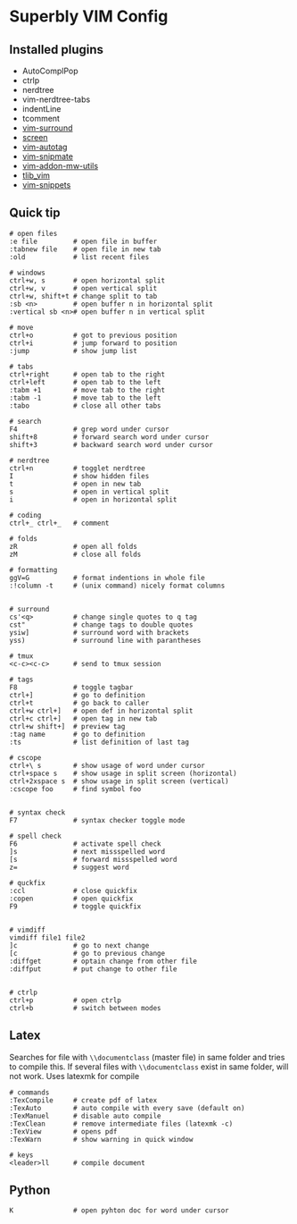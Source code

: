 Superbly VIM Config
===================


Installed plugins
-----------------

+ AutoComplPop
+ ctrlp
+ nerdtree
+ vim-nerdtree-tabs
+ indentLine
+ tcomment
+ [vim-surround](https://github.com/tpope/vim-surround)
+ [screen](https://github.com/ervandew/screen)
+ [vim-autotag](https://github.com/craigemery/vim-autotag)
+ [vim-snipmate](https://github.com/garbas/vim-snipmate)
+ [vim-addon-mw-utils](https://github.com/MarcWeber/vim-addon-mw-utils.git)
+ [tlib_vim](https://github.com/tomtom/tlib_vim.git)
+ [vim-snippets](https://github.com/honza/vim-snippets.git)




Quick tip
---------

```
# open files
:e file         # open file in buffer
:tabnew file    # open file in new tab
:old            # list recent files

# windows
ctrl+w, s       # open horizontal split
ctrl+w, v       # open vertical split
ctrl+w, shift+t # change split to tab
:sb <n>         # open buffer n in horizontal split
:vertical sb <n># open buffer n in vertical split

# move
ctrl+o          # got to previous position
ctrl+i          # jump forward to position
:jump           # show jump list

# tabs
ctrl+right      # open tab to the right 
ctrl+left       # open tab to the left 
:tabm +1        # move tab to the right
:tabm -1        # move tab to the left
:tabo           # close all other tabs

# search 
F4              # grep word under cursor
shift+8         # forward search word under cursor
shift+3         # backward search word under cursor

# nerdtree
ctrl+n          # togglet nerdtree
I               # show hidden files
t               # open in new tab
s               # open in vertical split
i               # open in horizontal split

# coding
ctrl+_ ctrl+_   # comment

# folds
zR              # open all folds
zM              # close all folds

# formatting
ggV=G           # format indentions in whole file
:!column -t     # (unix command) nicely format columns


# surround
cs'<q>          # change single quotes to q tag
cst"            # change tags to double quotes
ysiw]           # surround word with brackets
yss)            # surround line with parantheses

# tmux 
<c-c><c-c>      # send to tmux session

# tags
F8              # toggle tagbar
ctrl+]          # go to definition
ctrl+t          # go back to caller
ctrl+w ctrl+]   # open def in horizontal split
ctrl+c ctrl+]   # open tag in new tab
ctrl+w shift+]  # preview tag 
:tag name       # go to definition
:ts             # list definition of last tag

# cscope        
ctrl+\ s        # show usage of word under cursor
ctrl+space s    # show usage in split screen (horizontal)
ctrl+2xspace s  # show usage in split screen (vertical)
:cscope foo     # find symbol foo


# syntax check
F7              # syntax checker toggle mode 

# spell check
F6              # activate spell check
]s              # next missspelled word
[s              # forward missspelled word
z=              # suggest word

# quckfix
:ccl            # close quickfix
:copen          # open quickfix
F9              # toggle quickfix


# vimdiff
vimdiff file1 file2
]c              # go to next change
[c              # go to previous change
:diffget        # optain change from other file
:diffput        # put change to other file


# ctrlp
ctrl+p          # open ctrlp
ctrl+b          # switch between modes

```

Latex
-----

Searches for file with `\\documentclass` (master file) in same folder and tries to compile this.
If several files with `\\documentclass` exist in same folder, will not work.
Uses latexmk for compile

```
# commands
:TexCompile     # create pdf of latex
:TexAuto        # auto compile with every save (default on)
:TexManuel      # disable auto compile
:TexClean       # remove intermediate files (latexmk -c)
:TexView        # opens pdf 
:TexWarn        # show warning in quick window

# keys
<leader>ll      # compile document
```

Python
------

```
K               # open pyhton doc for word under cursor
```
